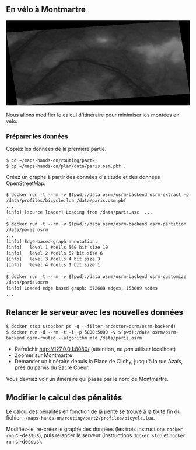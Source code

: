 ## En vélo à Montmartre

![Altitudes de Paris](paris.png)

Nous allons modifier le calcul d'itinéraire pour minimiser les montées en vélo.

### Préparer les données

Copiez les données de la première partie.

```
$ cd ~/maps-hands-on/routing/part2
$ cp ~/maps-hands-on/plan/data/paris.osm.pbf .
```

Créez un graphe à partir des données d'altitude et des données OpenStreetMap.

```
$ docker run -t --rm -v $(pwd):/data osrm/osrm-backend osrm-extract -p /data/profiles/bicycle.lua /data/paris.osm.pbf
...
[info] [source loader] Loading from /data/paris.asc  ... 
...
$ docker run -t --rm -v $(pwd):/data osrm/osrm-backend osrm-partition /data/paris.osrm
...
[info] Edge-based-graph annotation:
[info]   level 1 #cells 560 bit size 10
[info]   level 2 #cells 52 bit size 6
[info]   level 3 #cells 4 bit size 3
[info]   level 4 #cells 1 bit size 1
...
$ docker run -t --rm -v $(pwd):/data osrm/osrm-backend osrm-customize /data/paris.osrm
[info] Loaded edge based graph: 672688 edges, 153809 nodes
...
```

Relancer le serveur avec les nouvelles données
---

```
$ docker stop $(docker ps -q --filter ancestor=osrm/osrm-backend)
$ docker run -d --rm -t -i -p 5000:5000 -v $(pwd):/data osrm/osrm-backend osrm-routed --algorithm mld /data/paris.osrm
```

- Rafraîchir http://127.0.0.1:8080/ (attention, ne _pas_ utiliser localhost)
- Zoomer sur Montmartre
- Demander un itinéraire depuis la Place de Clichy, jusqu'à la rue Azaïs, près du parvis du Sacré Coeur.

Vous devriez voir un itinéraire qui passe par le nord de Montmartre.

Modifier le calcul des pénalités
---

Le calcul des pénalités en fonction de la pente se trouve à la toute fin du fichier `~/maps-hands-on/routing/part2/profiles/bicycle.lua`.

Modifiez-le, re-créez le graphe des données (les trois instructions `docker run` ci-dessus), puis relancer le serveur (instructions `docker stop` et `docker run` ci-dessus).
